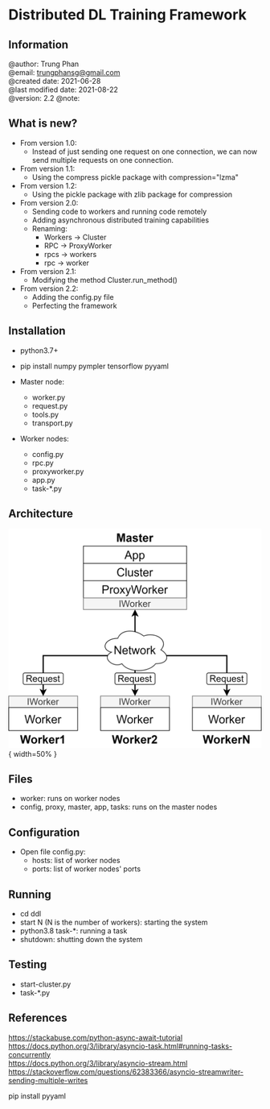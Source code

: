# Distributed DL Training Framework

## Information
@author: Trung Phan \
@email: trungphansg@gmail.com \
@created date: 2021-06-28 \
@last modified date: 2021-08-22\
@version: 2.2
@note:

## What is new?
* From version 1.0:
    * Instead of just sending one request on one connection, we can now send multiple requests on one connection.
* From version 1.1:
    * Using the compress pickle package with compression="lzma"
* From version 1.2:
    * Using the pickle package with zlib package for compression    
* From version 2.0:
    * Sending code to workers and running code remotely
    * Adding asynchronous distributed training capabilities 
    * Renaming: 
        * Workers -> Cluster
        * RPC -> ProxyWorker
        * rpcs -> workers
        * rpc -> worker
* From version 2.1:
    * Modifying the method Cluster.run_method()    
* From version 2.2:    
    * Adding the config.py file
    * Perfecting the framework
    

## Installation
* python3.7+ 
* pip install numpy pympler tensorflow pyyaml

* Master node:
    - worker.py
    - request.py
    - tools.py
    - transport.py
* Worker nodes:
    - config.py
    - rpc.py
    - proxyworker.py
    - app.py
    - task-*.py
    
## Architecture
![The architecture](images/architecture.png){ width=50% }



## Files
* worker: runs on worker nodes
* config, proxy, master, app, tasks: runs on the master nodes

## Configuration
* Open file config.py:
    * hosts: list of worker nodes
    * ports: list of worker nodes' ports

## Running
* cd ddl 
* start N (N is the number of workers): starting the system
* python3.8 task-*: running a task
* shutdown: shutting down the system

## Testing
* start-cluster.py
* task-*.py

## References
https://stackabuse.com/python-async-await-tutorial \
https://docs.python.org/3/library/asyncio-task.html#running-tasks-concurrently \
https://docs.python.org/3/library/asyncio-stream.html \
https://stackoverflow.com/questions/62383366/asyncio-streamwriter-sending-multiple-writes

pip install pyyaml